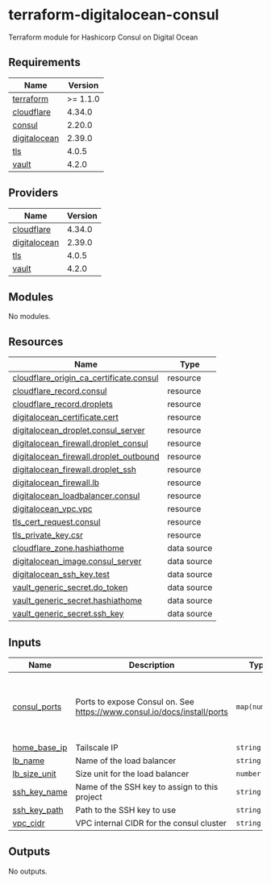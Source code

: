 # terraform-digitalocean-consul
Terraform module for Hashicorp Consul on Digital Ocean

<!-- BEGIN_TF_DOCS -->
## Requirements

| Name | Version |
|------|---------|
| <a name="requirement_terraform"></a> [terraform](#requirement\_terraform) | >= 1.1.0 |
| <a name="requirement_cloudflare"></a> [cloudflare](#requirement\_cloudflare) | 4.34.0 |
| <a name="requirement_consul"></a> [consul](#requirement\_consul) | 2.20.0 |
| <a name="requirement_digitalocean"></a> [digitalocean](#requirement\_digitalocean) | 2.39.0 |
| <a name="requirement_tls"></a> [tls](#requirement\_tls) | 4.0.5 |
| <a name="requirement_vault"></a> [vault](#requirement\_vault) | 4.2.0 |

## Providers

| Name | Version |
|------|---------|
| <a name="provider_cloudflare"></a> [cloudflare](#provider\_cloudflare) | 4.34.0 |
| <a name="provider_digitalocean"></a> [digitalocean](#provider\_digitalocean) | 2.39.0 |
| <a name="provider_tls"></a> [tls](#provider\_tls) | 4.0.5 |
| <a name="provider_vault"></a> [vault](#provider\_vault) | 4.2.0 |

## Modules

No modules.

## Resources

| Name | Type |
|------|------|
| [cloudflare_origin_ca_certificate.consul](https://registry.terraform.io/providers/cloudflare/cloudflare/4.34.0/docs/resources/origin_ca_certificate) | resource |
| [cloudflare_record.consul](https://registry.terraform.io/providers/cloudflare/cloudflare/4.34.0/docs/resources/record) | resource |
| [cloudflare_record.droplets](https://registry.terraform.io/providers/cloudflare/cloudflare/4.34.0/docs/resources/record) | resource |
| [digitalocean_certificate.cert](https://registry.terraform.io/providers/digitalocean/digitalocean/2.39.0/docs/resources/certificate) | resource |
| [digitalocean_droplet.consul_server](https://registry.terraform.io/providers/digitalocean/digitalocean/2.39.0/docs/resources/droplet) | resource |
| [digitalocean_firewall.droplet_consul](https://registry.terraform.io/providers/digitalocean/digitalocean/2.39.0/docs/resources/firewall) | resource |
| [digitalocean_firewall.droplet_outbound](https://registry.terraform.io/providers/digitalocean/digitalocean/2.39.0/docs/resources/firewall) | resource |
| [digitalocean_firewall.droplet_ssh](https://registry.terraform.io/providers/digitalocean/digitalocean/2.39.0/docs/resources/firewall) | resource |
| [digitalocean_firewall.lb](https://registry.terraform.io/providers/digitalocean/digitalocean/2.39.0/docs/resources/firewall) | resource |
| [digitalocean_loadbalancer.consul](https://registry.terraform.io/providers/digitalocean/digitalocean/2.39.0/docs/resources/loadbalancer) | resource |
| [digitalocean_vpc.vpc](https://registry.terraform.io/providers/digitalocean/digitalocean/2.39.0/docs/resources/vpc) | resource |
| [tls_cert_request.consul](https://registry.terraform.io/providers/hashicorp/tls/4.0.5/docs/resources/cert_request) | resource |
| [tls_private_key.csr](https://registry.terraform.io/providers/hashicorp/tls/4.0.5/docs/resources/private_key) | resource |
| [cloudflare_zone.hashiathome](https://registry.terraform.io/providers/cloudflare/cloudflare/4.34.0/docs/data-sources/zone) | data source |
| [digitalocean_image.consul_server](https://registry.terraform.io/providers/digitalocean/digitalocean/2.39.0/docs/data-sources/image) | data source |
| [digitalocean_ssh_key.test](https://registry.terraform.io/providers/digitalocean/digitalocean/2.39.0/docs/data-sources/ssh_key) | data source |
| [vault_generic_secret.do_token](https://registry.terraform.io/providers/hashicorp/vault/4.2.0/docs/data-sources/generic_secret) | data source |
| [vault_generic_secret.hashiathome](https://registry.terraform.io/providers/hashicorp/vault/4.2.0/docs/data-sources/generic_secret) | data source |
| [vault_generic_secret.ssh_key](https://registry.terraform.io/providers/hashicorp/vault/4.2.0/docs/data-sources/generic_secret) | data source |

## Inputs

| Name | Description | Type | Default | Required |
|------|-------------|------|---------|:--------:|
| <a name="input_consul_ports"></a> [consul\_ports](#input\_consul\_ports) | Ports to expose Consul on. See https://www.consul.io/docs/install/ports | `map(number)` | <pre>{<br>  "dns": 8600,<br>  "http": 8500,<br>  "serf-lan": 8301,<br>  "server": 8300<br>}</pre> | no |
| <a name="input_home_base_ip"></a> [home\_base\_ip](#input\_home\_base\_ip) | Tailscale IP | `string` | n/a | yes |
| <a name="input_lb_name"></a> [lb\_name](#input\_lb\_name) | Name of the load balancer | `string` | `"consul-lb"` | no |
| <a name="input_lb_size_unit"></a> [lb\_size\_unit](#input\_lb\_size\_unit) | Size unit for the load balancer | `number` | `1` | no |
| <a name="input_ssh_key_name"></a> [ssh\_key\_name](#input\_ssh\_key\_name) | Name of the SSH key to assign to this project | `string` | `"consul-key"` | no |
| <a name="input_ssh_key_path"></a> [ssh\_key\_path](#input\_ssh\_key\_path) | Path to the SSH key to use | `string` | `"~/.ssh/dokey.pub"` | no |
| <a name="input_vpc_cidr"></a> [vpc\_cidr](#input\_vpc\_cidr) | VPC internal CIDR for the consul cluster | `string` | `"10.10.20.0/24"` | no |

## Outputs

No outputs.
<!-- END_TF_DOCS -->
